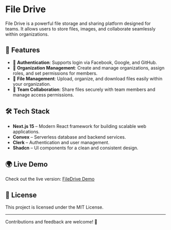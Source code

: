 # File Drive

File Drive is a powerful file storage and sharing platform designed for teams. It allows users to store files, images, and collaborate seamlessly within organizations.

## 🚀 Features

- 🔑 **Authentication**: Supports login via Facebook, Google, and GitHub.
- 🏢 **Organization Management**: Create and manage organizations, assign roles, and set permissions for members.
- 📂 **File Management**: Upload, organize, and download files easily within your organization.
- 👥 **Team Collaboration**: Share files securely with team members and manage access permissions.

## 🛠️ Tech Stack

- **Next.js 15** – Modern React framework for building scalable web applications.
- **Convex** – Serverless database and backend services.
- **Clerk** – Authentication and user management.
- **Shadcn** – UI components for a clean and consistent design.

## 🌍 Live Demo

Check out the live version: [FileDrive Demo](https://file-drive-orcin.vercel.app/)

## 📜 License

This project is licensed under the MIT License.

---

Contributions and feedback are welcome! 🚀

